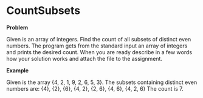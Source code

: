# CountSubsets
<strong>Problem</strong>

Given is an array of integers. Find the count of all subsets of distinct even numbers.
The program gets from the standard input an array of integers and prints the desired count. When you are ready describe in a few words how your solution works and attach the file to the assignment.

<strong>Example</strong>

Given is the array {4, 2, 1, 9, 2, 6, 5, 3}.
The subsets containing distinct even numbers are: {4}, {2}, {6}, {4, 2}, {2, 6}, {4, 6}, {4, 2, 6}
The count is 7.
